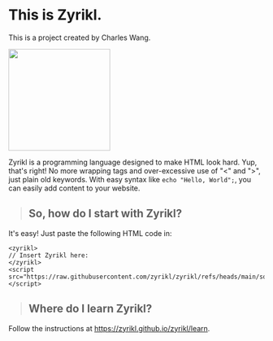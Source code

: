 # This is Zyrikl.
This is a project created by Charles Wang.

<img src="zyrikl_logo.png" width="200px" />

Zyrikl is a programming language designed to make HTML look hard. Yup, that's right! No more wrapping tags and over-excessive use of "<" and ">", just plain old keywords. With easy syntax like `echo "Hello, World";`, you can easily add content to your website.

> ## So, how do I start with Zyrikl?

It's easy! Just paste the following HTML code in:
```
<zyrikl>
// Insert Zyrikl here:
</zyrikl>
<script src="https://raw.githubusercontent.com/zyrikl/zyrikl/refs/heads/main/source.js"></script>
```
> ## Where do I learn Zyrikl?

Follow the instructions at https://zyrikl.github.io/zyrikl/learn.
